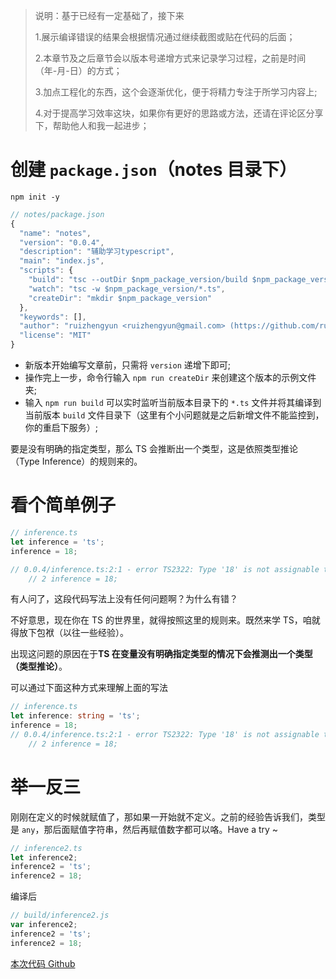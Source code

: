 > 说明：基于已经有一定基础了，接下来
> 
> 1.展示编译错误的结果会根据情况通过继续截图或贴在代码的后面；
> 
> 2.本章节及之后章节会以版本号递增方式来记录学习过程，之前是时间（年-月-日）的方式；
> 
> 3.加点工程化的东西，这个会逐渐优化，便于将精力专注于所学习内容上;
> 
> 4.对于提高学习效率这块，如果你有更好的思路或方法，还请在评论区分享下，帮助他人和我一起进步；

# 创建 `package.json`（notes 目录下）

```
npm init -y 
```

```javascript
// notes/package.json
{
  "name": "notes",
  "version": "0.0.4",
  "description": "辅助学习typescript",
  "main": "index.js",
  "scripts": {
    "build": "tsc --outDir $npm_package_version/build $npm_package_version/*.ts",
    "watch": "tsc -w $npm_package_version/*.ts",
    "createDir": "mkdir $npm_package_version"
  },
  "keywords": [],
  "author": "ruizhengyun <ruizhengyun@gmail.com> (https://github.com/ruizhengyun)",
  "license": "MIT"
}
```
- 新版本开始编写文章前，只需将 `version` 递增下即可;
- 操作完上一步，命令行输入 `npm run createDir` 来创建这个版本的示例文件夹;
- 输入 `npm run build` 可以实时监听当前版本目录下的 `*.ts` 文件并将其编译到当前版本 `build` 文件目录下（这里有个小问题就是之后新增文件不能监控到，你的重启下服务）;


要是没有明确的指定类型，那么 TS 会推断出一个类型，这是依照类型推论（Type Inference）的规则来的。

# 看个简单例子

```typescript
// inference.ts
let inference = 'ts';
inference = 18;

// 0.0.4/inference.ts:2:1 - error TS2322: Type '18' is not assignable to type 'string'.
    // 2 inference = 18;
```

有人问了，这段代码写法上没有任何问题啊？为什么有错？

不好意思，现在你在 TS 的世界里，就得按照这里的规则来。既然来学 TS，咱就得放下包袱（以往一些经验）。

出现这问题的原因在于**TS 在变量没有明确指定类型的情况下会推测出一个类型（类型推论）**。

可以通过下面这种方式来理解上面的写法

```typescript
// inference.ts
let inference: string = 'ts';
inference = 18;
// 0.0.4/inference.ts:2:1 - error TS2322: Type '18' is not assignable to type 'string'.
    // 2 inference = 18;
```

# 举一反三

刚刚在定义的时候就赋值了，那如果一开始就不定义。之前的经验告诉我们，类型是 `any`，那后面赋值字符串，然后再赋值数字都可以咯。Have a try ~

```typescript
// inference2.ts
let inference2;
inference2 = 'ts';
inference2 = 18;
```

编译后

```typescript
// build/inference2.js
var inference2;
inference2 = 'ts';
inference2 = 18;
```

[本次代码 Github](https://github.com/ruizhengyun/typescript-note/tree/feature_v0.0.4_20190622/notes/0.0.4)
